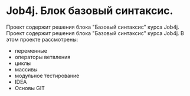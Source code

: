 # Job4j. Блок базовый синтаксис.
Проект содержит решения блока "Базовый синтаксис" курса Job4j.
Проект содержит решения блока "Базовый синтаксис" курса Job4j.
В этом проекте рассмотрены: 
- переменные
- операторы ветвления
- циклы
- массивы
- модульное тестирование
- IDEA
- Основы GIT